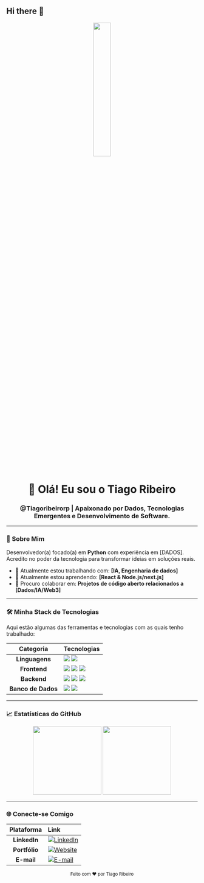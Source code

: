 ## Hi there 👋

<div align="center">
  <img src="https://media.licdn.com/dms/image/v2/D5603AQGFxYixHTjsLw/profile-displayphoto-shrink_800_800/profile-displayphoto-shrink_800_800/0/1731463328443?e=1762992000&v=beta&t=oJHtEpHfyrj57yh9ZQNqY1i7bhqLTSyfCCCBaQ3GCFc" width="30%">
  <h1>👋 Olá! Eu sou o Tiago Ribeiro</h1>
  <h3>@Tiagoribeirorp | Apaixonado por Dados, Tecnologias Emergentes e Desenvolvimento de Software.</h3>
</div>

---

### 🚀 Sobre Mim

Desenvolvedor(a) focado(a) em **Python** com experiência em [DADOS]. Acredito no poder da tecnologia para transformar ideias em soluções reais.

* 🔭 Atualmente estou trabalhando com: **[IA, Engenharia de dados]**
* 🌱 Atualmente estou aprendendo: **[React & Node.js/next.js]**
* 👯 Procuro colaborar em: **Projetos de código aberto relacionados a [Dados/IA/Web3]**

---

### 🛠️ Minha Stack de Tecnologias

Aqui estão algumas das ferramentas e tecnologias com as quais tenho trabalhado:

| Categoria | Tecnologias |
| :---: | :--- |
| **Linguagens** | <img src="https://img.shields.io/badge/JavaScript-F7DF1E?style=for-the-badge&logo=javascript&logoColor=black"/> <img src="https://img.shields.io/badge/Python-3776AB?style=for-the-badge&logo=python&logoColor=white"/> 
| **Frontend** | <img src="https://img.shields.io/badge/React-61DAFB?style=for-the-badge&logo=react&logoColor=black"/> <img src="https://img.shields.io/badge/Next.js-000000?style=for-the-badge&logo=nextdotjs&logoColor=white"/> <img src="https://img.shields.io/badge/Tailwind_CSS-06B6D4?style=for-the-badge&logo=tailwind-css&logoColor=white"/> |
| **Backend** | <img src="https://img.shields.io/badge/Node.js-339933?style=for-the-badge&logo=nodedotjs&logoColor=white"/> <img src="https://img.shields.io/badge/Express.js-000000?style=for-the-badge&logo=express&logoColor=white"/> <img src="https://img.shields.io/badge/Django-092E20?style=for-the-badge&logo=django&logoColor=white"/> |
| **Banco de Dados** | <img src="https://img.shields.io/badge/PostgreSQL-316192?style=for-the-badge&logo=postgresql&logoColor=white"/> <img src="https://img.shields.io/badge/MongoDB-47A248?style=for-the-badge&logo=mongodb&logoColor=white"/> |



---

### 📈 Estatísticas do GitHub

<div align="center">
  <img height="180em" src="https://github-readme-stats.vercel.app/api?username=Tiagoribeirorp&show_icons=true&theme=onedark&include_all_commits=true&count_private=true"/>
  <img height="180em" src="https://github-readme-stats.vercel.app/api/top-langs/?username=Tiagoribeirorp&layout=compact&langs_count=7&theme=onedark"/>
</div>

---

### 🌐 Conecte-se Comigo

| Plataforma   | Link |
| :---:        | :--- |
| **LinkedIn** | [![LinkedIn](https://img.shields.io/badge/LinkedIn-0077B5?style=for-the-badge&logo=linkedin&logoColor=white)](https://www.linkedin.com/in/analista-tiago-ribeiro/) |
| **Portfólio**| [![Website](https://img.shields.io/badge/Website-000000?style=for-the-badge&logo=About.me&logoColor=white)](https://tiagopersonalsite.netlify.app/#) |
| **E-mail**   | [![E-mail](https://img.shields.io/badge/E--mail-D14836?style=for-the-badge&logo=gmail&logoColor=white)](mailto:tiagoribeirodev@gmail.com) |

<p align="center">
  <small>Feito com ❤️ por Tiago Ribeiro</small>
</p>
